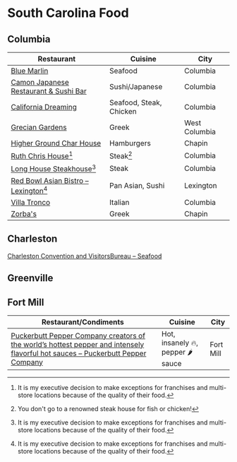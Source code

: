 # South Carolina Food 

## Columbia 

| Restaurant | Cuisine | City |
|----|----|-----|
| [Blue Marlin](http://www.bluemarlincolumbia.com/) | Seafood | Columbia |
| [Camon Japanese Restaurant & Sushi Bar](https://camonsushi.wordpress.com/) | Sushi/Japanese | Columbia |
| [California Dreaming](https://californiadreaming.rest/location/Columbia-SC/) | Seafood, Steak, Chicken | Columbia |
| [Grecian Gardens](http://www.greciangardenssc.com/) | Greek | West Columbia |
| [Higher Ground Char House](https://highergroundcharhouse.com/) | Hamburgers | Chapin |
| [Ruth Chris House](https://www.ruthschris.com/restaurant-locations/columbia/)[^1] | Steak[^2]  | Columbia |
| [Long House Steakhouse](https://www.longhornsteakhouse.com/locations/sc/columbia/columbia-harbison-road/5094)[^1] | Steak | Columbia |
| [Red Bowl Asian Bistro – Lexington](https://www.redbowllexington.com/)[^1] | Pan Asian,  Sushi | Lexington |
| [Villa Tronco](https://www.villatronco.com/) |Italian | Columbia |
| [Zorba's](https://zorbaschapin.com) | Greek | Chapin |

[^1]: It is my executive decision to make exceptions for franchises and multi-store locations because of the quality of their food.
[^2]: You don't go to a renowned steak house for fish or chicken!

## Charleston

[Charleston Convention and VisitorsBureau – Seafood](https://www.charlestoncvb.com/plan-your-trip/dining-nightlife~124/seafood~1100/) 

## Greenville 

## Fort Mill

| Restaurant/Condiments | Cuisine | City |
|----|---|---|
| [Puckerbutt Pepper Company creators of the world’s hottest pepper and intensely flavorful hot sauces – Puckerbutt Pepper Company](https://puckerbuttpeppercompany.com/) | Hot, insanely 🔥, pepper 🌶 sauce | Fort Mill |
